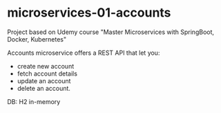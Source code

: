 # microservices-01-accounts
Project based on Udemy course "Master Microservices with SpringBoot, Docker, Kubernetes"

Accounts microservice offers a REST API that let you:
- create new account
- fetch account details
- update an account
- delete an account.

DB: H2 in-memory

